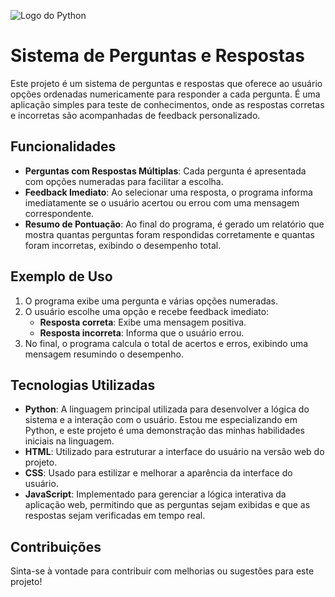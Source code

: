 ![Logo do Python](https://www.python.org/static/community_logos/python-logo-master-v3-TM.png)

# Sistema de Perguntas e Respostas

Este projeto é um sistema de perguntas e respostas que oferece ao usuário opções ordenadas numericamente para responder a cada pergunta. É uma aplicação simples para teste de conhecimentos, onde as respostas corretas e incorretas são acompanhadas de feedback personalizado.

## Funcionalidades

- **Perguntas com Respostas Múltiplas**: Cada pergunta é apresentada com opções numeradas para facilitar a escolha.
- **Feedback Imediato**: Ao selecionar uma resposta, o programa informa imediatamente se o usuário acertou ou errou com uma mensagem correspondente.
- **Resumo de Pontuação**: Ao final do programa, é gerado um relatório que mostra quantas perguntas foram respondidas corretamente e quantas foram incorretas, exibindo o desempenho total.

## Exemplo de Uso

1. O programa exibe uma pergunta e várias opções numeradas.
2. O usuário escolhe uma opção e recebe feedback imediato:
   - **Resposta correta**: Exibe uma mensagem positiva.
   - **Resposta incorreta**: Informa que o usuário errou.
3. No final, o programa calcula o total de acertos e erros, exibindo uma mensagem resumindo o desempenho.

## Tecnologias Utilizadas

- **Python**: A linguagem principal utilizada para desenvolver a lógica do sistema e a interação com o usuário. Estou me especializando em Python, e este projeto é uma demonstração das minhas habilidades iniciais na linguagem.
- **HTML**: Utilizado para estruturar a interface do usuário na versão web do projeto.
- **CSS**: Usado para estilizar e melhorar a aparência da interface do usuário.
- **JavaScript**: Implementado para gerenciar a lógica interativa da aplicação web, permitindo que as perguntas sejam exibidas e que as respostas sejam verificadas em tempo real.

## Contribuições

Sinta-se à vontade para contribuir com melhorias ou sugestões para este projeto!
